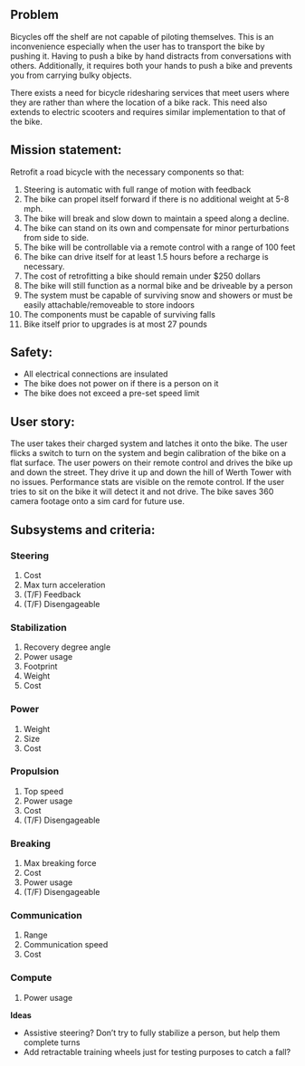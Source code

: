 ## Problem
Bicycles off the shelf are not capable of piloting themselves. This is an inconvenience especially when the user has to transport the bike by pushing it. Having to push a bike by hand distracts from conversations with others. Additionally, it requires both your hands to push a bike and prevents you from carrying bulky objects. 

There exists a need for bicycle ridesharing services that meet users where they are rather than where the location of a bike rack. This need also extends to electric scooters and requires similar implementation to that of the bike. 

## Mission statement:
Retrofit a road bicycle with the necessary components so that:
1. Steering is automatic with full range of motion with feedback
2. The bike can propel itself forward if there is no additional weight at 5-8 mph. 
3. The bike will break and slow down to maintain a speed along a decline.
4. The bike can stand on its own and compensate for minor perturbations from side to side.
5. The bike will be controllable via a remote control with a range of 100 feet
6. The bike can drive itself for at least 1.5 hours before a recharge is necessary.
7. The cost of retrofitting a bike should remain under $250 dollars
8. The bike will still function as a normal bike and be driveable by a person
9. The system must be capable of surviving snow and showers or must be easily attachable/removeable to store indoors
10. The components must be capable of surviving falls
11. Bike itself prior to upgrades is at most 27 pounds

## Safety:
- All electrical connections are insulated
- The bike does not power on if there is a person on it
- The bike does not exceed a pre-set speed limit

## User story:
The user takes their charged system and latches it onto the bike. The user flicks a switch to turn on the system and begin calibration of the bike on a flat surface. The user powers on their remote control and drives the bike up and down the street. They drive it up and down the hill of Werth Tower with no issues. Performance stats are visible on the remote control. If the user tries to sit on the bike it will detect it and not drive. The bike saves 360 camera footage onto a sim card for future use.

## Subsystems and criteria:
### Steering
1. Cost
2. Max turn acceleration
3. (T/F) Feedback
4. (T/F) Disengageable

### Stabilization
1. Recovery degree angle
2. Power usage
3. Footprint
4. Weight
5. Cost 

### Power
1. Weight
2. Size
3. Cost

### Propulsion
1. Top speed
2. Power usage
3. Cost
4. (T/F) Disengageable

### Breaking
1. Max breaking force
2. Cost
3. Power usage
4. (T/F) Disengageable

### Communication
1. Range
2. Communication speed
3. Cost

### Compute
1. Power usage

**Ideas**
- Assistive steering? Don’t try to fully stabilize a person, but help them complete turns
- Add retractable training wheels just for testing purposes to catch a fall?